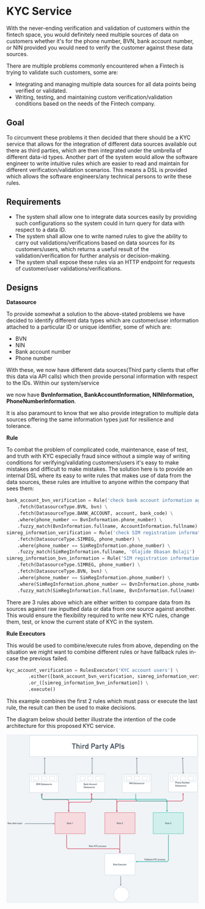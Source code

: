 # KYC Service

With the never-ending verification and validation of customers within the fintech space, you would definitely need multiple sources of data on customers whether it's for the phone number, BVN, bank account number, or NIN provided you would need to verify the customer against these data sources.

There are multiple problems commonly encountered when a Fintech is trying to validate such customers, some are:

- Integrating and managing multiple data sources for all data points being verified or validated.
- Writing, testing, and maintaining custom verification/validation conditions based on the needs of the Fintech company.

## **Goal**

To circumvent these problems it then decided that there should be a KYC service that allows for the integration of different data sources available out there as third parties, which are then integrated under the umbrella of different data-id types. Another part of the system would allow the software engineer to write intuitive rules which are easier to read and maintain for different verification/validation scenarios. This means a DSL is provided which allows the software engineers/any technical persons to write these rules.

## Requirements

- The system shall allow one to integrate data sources easily by providing such configurations so the system could in turn query for data with respect to a data ID.
- The system shall allow one to write named rules to give the ability to carry out validations/verifications based on data sources for its customers/users, which returns a useful result of the validation/verification for further analysis or decision-making.
- The system shall expose these rules via an HTTP endpoint for requests of customer/user validations/verifications.

## Designs

**Datasource**

To provide somewhat a solution to the above-stated problems we have decided to identify different data types which are customer/user information attached to a particular ID or unique identifier, some of which are: 

- BVN
- NIN
- Bank account number
- Phone number

With these, we now have different data sources(Third party clients that offer this data via API calls) which then provide personal information with respect to the IDs. Within our system/service 

we now have ******BvnInformation, BankAccountInformation, NINInformation, PhoneNumberInformation******.

It is also paramount to know that we also provide integration to multiple data sources offering the same information types just for resilience and tolerance.

**Rule**

To combat the problem of complicated code, maintenance, ease of test, and truth with KYC especially fraud since without a simple way of writing conditions for verifying/validating customers/users it's easy to make mistakes and difficult to make mistakes. The solution here is to provide an internal DSL where its easy to write rules that makes use of data from the data sources, these rules are intuitive to anyone within the company that sees them:

```python
bank_account_bvn_verification = Rule('check bank account information against BVN information') \
    .fetch(DatasourceType.BVN, bvn) \
    .fetch(DatasourceType.BANK_ACCOUNT, account, bank_code) \
    .where(phone_number == BvnInformation.phone_number) \
    .fuzzy_match(BvnInformation.fullname, AccountInformation.fullname)
simreg_information_verification = Rule('check SIM registration information against entered data') \
    .fetch(DatasourceType.SIMREG, phone_number) \
    .where(phone_number == SimRegInformation.phone_number) \
    .fuzzy_match(SimRegInformation.fullname, 'Olajide Obasan Bolaji')
simreg_information_bvn_information = Rule('SIM registration information against BVN information') \
    .fetch(DatasourceType.SIMREG, phone_number) \
    .fetch(DatasourceType.BVN, bvn) \
    .where(phone_number == SimRegInformation.phone_number) \
    .where(SimRegInformation.phone_number == BvnInformation.phone_number) \
    .fuzzy_match(SimRegInformation.fullname, BvnInformation.fullname)
```

There are 3 rules above which are either written to compare data from its sources against raw inputted data or data from one source against another. This would ensure the flexibility required to write new KYC rules, change them, test, or know the current state of KYC in the system.

******************Rule Executors******************

This would be used to combine/execute rules from above, depending on the situation we might want to combine different rules or have fallback rules in-case the previous failed.

```python
kyc_account_verification = RulesExecutor('KYC account users') \
        .either([bank_account_bvn_verification, simreg_information_verification]) \
        .or_([simreg_information_bvn_information]) \
        .execute()
```

This example combines the first 2 rules which must pass or execute the last rule, the result can then be used to make decisions.

The diagram below should better illustrate the intention of the code architecture for this proposed KYC service.

![Code Architecture](code_architecture.png)